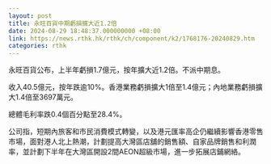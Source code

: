 ```yaml
---
layout: post
title: 永旺百貨中期虧損擴大近1.2倍
date: 2024-08-29 18:48:37.000000000 +08:00
link: https://news.rthk.hk/rthk/ch/component/k2/1768176-20240829.htm
categories: rthk
---
```


永旺百貨公布，上半年虧損1.7億元，按年擴大近1.2倍。不派中期息。

收入40.5億元，按年跌逾10%。香港業務虧損擴大1倍至1.4億元；內地業務虧損擴大1.4倍至3697萬元。

總體毛利率跌0.4個百分點至28.4%。

公司指，短期內旅客和市民消費模式轉變，以及港元匯率高企仍繼續影響香港零售市場，面對港人北上熱潮，計劃提高大灣區店舖的銷售額、自家品牌銷售和利潤率，並計劃下半年在大灣區開設2間AEON超級市場，進一步拓展店鋪網絡。

